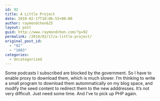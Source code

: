 ```yaml
---
id: 92
title: A Little Project
date: 2010-02-17T10:06:53+00:00
author: raymondchen625
layout: post
guid: http://www.raymondchen.com/?p=92
permalink: /2010/02/17/a-little-project/
original_post_id:
  - "92"
  - "1083"
categories:
  - Uncategorized
---
```

Some podcasts I subscribed are blocked by the government. So I have to enable proxy to download them, which is much slower. I&#8217;m thinking to write a small program to download them autommatically on my blog space, and modify the seed content to redirect them to the new adddresses. It&#8217;s not very difficult. Just need some time. And I&#8217;ve to pick up PHP again.